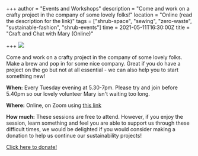 +++
author = "Events and Workshops"
description = "Come and work on a crafty project in the company of some lovely folks!"
location = "Online (read the description for the link)"
tags = ["shrub-space", "sewing", "zero-waste", "sustainable-fashion", "shrub-events"]
time = 2021-05-11T16:30:00Z
title = "Craft and Chat with Mary (Online)"

+++
![](https://res.cloudinary.com/shrub-co-op/image/upload/v1611832539/shrubcoop.org/media/craft_and_chat_with_Mary_geobog.jpg)

Come and work on a crafty project in the company of some lovely folks. Make a brew and pop in for some nice company. Great if you do have a project on the go but not at all essential - we can also help you to start something new!

**When:**  Every Tuesday evening at 5.30-7pm. Please try and join before 5.40pm so our lovely volunteer Mary isn't waiting too long.

**Where:** Online, on Zoom using [this link](https://us02web.zoom.us/j/9731735824)

**How much:** These sessions are free to attend. However, if you enjoy the session, learn something and feel you are able to support us through these difficult times, we would be delighted if you would consider making a donation to help us continue our sustainability projects!

[Click here to donate!](https://www.paypal.com/cgi-bin/webscr?cmd=_s-xclick&hosted_button_id=SC4STHHVLD56U&source=url)